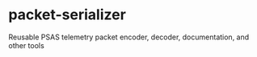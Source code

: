 packet-serializer
=================

Reusable PSAS telemetry packet encoder, decoder, documentation, and other tools
